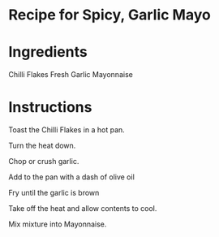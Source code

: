 # Recipe for Spicy, Garlic Mayo

#  Ingredients

Chilli Flakes
Fresh Garlic
Mayonnaise

# Instructions

Toast the Chilli Flakes in a hot pan. 

Turn the heat down.

Chop or crush garlic. 

Add to the pan with a dash of olive oil

Fry until the garlic is brown

Take off the heat and allow contents to cool. 

Mix mixture into Mayonnaise.
